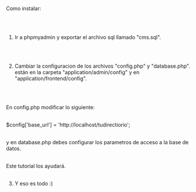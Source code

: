 Como instalar:

<br>
<br>

1. Ir a phpmyadmin y exportar el archivo sql llamado "cms.sql".

<br>
<br>

2. Cambiar la configuracion de los archivos "config.php" y "database.php". están en la carpeta "application/admin/config" y en "application/frontend/config".

<br>
<br>

En config.php modificar lo siguiente:
<br>
<br>

$config['base_url'] = 'http://localhost/tudirectiorio';
<br>
<br>

y en database.php debes configurar los parametros de acceso a la base de datos.
<br>
<br>

Este tutorial los ayudará.
<br>
<br>

3. Y eso es todo :)
